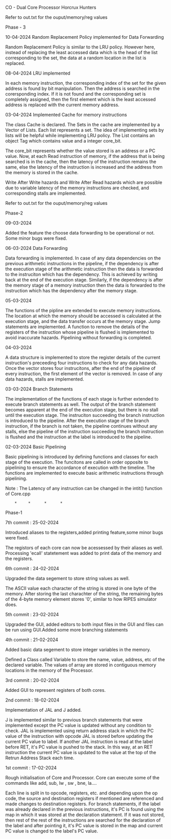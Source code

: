 CO - Dual Core Processor
Horcrux Hunters


Refer to out.txt for the ouput/memory/reg values


Phase - 3


10-04-2024
Random Replacement Policy implemented for Data Forwarding

Random Replacement Policy is similar to the LRU policy. However here, instead of replacing the least accessed data which is the head of the list corresponding to the set, the data at a random location in the list is replaced.



08-04-2024
LRU implemented 

In each memory instruction, the corresponding index of the set for the given address is found by bit manipulation. Then the address is searched in the corersponding index. If it is not found and the corresponding set is completely assigned, then the first element which is the least accessed address is replaced with the current memory address.



03-04-2024
Implemented Cache for memory instructions

The class Cache is declared. The Sets in the cache are implemented by a Vector of Lists. Each list represents a set. The idea of implementing sets by lists will be helpful while implementing LRU policy.
The List contains an object Tag which contains value and a integer core_bit.

The core_bit represents whether the value stored is an address or a PC value. Now, at  each Read instruction of memory, if the address that is being searched is in the cache, then the latency of the instruction remains the same, else the latency of the instruction is increased and the address from the memory is stored in the cache.

Write After Write hazards and Write After Read hazards which are possible due to variable latency of the memory instructions are checked, and corresponding stalls are implemented.




Refer to out.txt for the ouput/memory/reg values

Phase-2

09-03-2024

Added the feature the choose data forwarding to be operational or not. Some minor bugs were fixed.


06-03-2024
Data Forwarding

Data forwarding is implemented. In case of any data dependencies on the previous arithmetic instructions in the pipeline, if the dependency is after the execution stage of the arithmetic instruction then the data is forwarded to the instruciton which has the dependency. This is achieved by writing back at the end of the execution stage.
Similarly, if the dependency is after the memory stage of a memory instruction then the data is forwarded to the instruction which has the dependency after the memory stage.


05-03-2024

The functions of the pipline are extended to execute memory instructions. The location at which the memory should be accessed is calculated at the execution stage, and the data transfer occurs at the memory stage.
Jump statements are implemented. A function to remove the details of the registers of the instruction whose pipeline is flushed is implemented to avoid inaccurate hazards. Pipelining without forwarding is completed.


04-03-2024

A data structure is implemented to store the register details of the current instruction's preceeding four instructions to check for any data hazards. Once the vector stores four instrucitons, after the end of the pipeline of every instruction, the first element of the vector is removed.
In case of any data hazards, stalls are implemented.


03-03-2024
Branch Statements 

The implementation of the functions of each stage is further extended to execute branch statements as well. The output of the branch statement becomes apparent at the end of the execution stage, but there is no stall until the execution stage.
The instruciton succeeding the branch instruction is introduced to the pipeline. After the execution stage of the branch instruction, if the branch is not taken, the pipeline continues without any stalls, else the pipeline of the instruction succeeding the branch instruction is flushed and the instruction at the label is introduced to the pipeline.


02-03-2024
Basic Pipelining

Basic pipelining is introduced by defining functions and classes for each stage of the execution. The funcitons are called in order opposite to pipelining to ensure the accordance of execution with the timeline.
The functions are implemented to execute basic arithmetic instructions through pipelining. 


Note :
The Latency of any instruction can be changed in the   intit()  function of Core.cpp




        *     *      *      *
        
Phase-1



7th commit : 25-02-2024

Introduced aliases to the registers,added printing feature,some minor bugs were fixed. 

The registors of each core can now be acessessed by their aliases as well. Processing 'ecall' statetement was added to print data of the memory and the registers.





6th commit : 24-02-2024

Upgraded the data segement to store string values as well.

The ASCII value each character of the string is stored in one byte of the memory. After storing the last charachter of the string, the remaining bytes of the 4-byte memory element stores '0', similar to how RIPES simulator does.  





5th commit : 23-02-2024

Upgraded the GUI, added editors to both input files in the GUI and files can be run using GUI.Added some more branching statements




4th commit : 21-02-2024

Added basic data segement to store integer variables in the memory.

Defined a Class called Variable to store the name, value, address, etc of the declared variable. The values of array are stored in contiguous memory locations in the memory of the Processor.





3rd commit : 20-02-2024

Added GUI to represent registers of both cores. 





2nd commit : 18-02-2024

Implementation of JAL and J added.

J is implemented similar to previous branch statements that were implemented except the PC value is updated without any condition to check.
JAL is implemented using return address stack in which the PC value of the instruction with opcode JAL is stored before updating the current PC value to label. If another JAL instruction is read at the label before RET, it's PC value is pushed to the stack. In this way, at an RET instruction the current PC value is updated to the value at the top of the Retrun Address Stack each time.




1st commit : 17-02-2024

Rough initialisation of Core and Processor. Core can execute some of the commands like add, sub, lw , sw , bne, la....

Each line is split in to opcode, registers, etc. and depending upon the op code, the source and destination registers if mentioned are referenced and made changes to destination registers.
For branch statements, if the label was already declared in the previous instructions, it's PC is found using the map in which it was stored at the declaration statement. If it was not stored, then rest of the rest of the instructions are searched for the declaration of the label and after pointing it, it's PC value is stored in the map and current PC value is changed to the label's PC  value.





